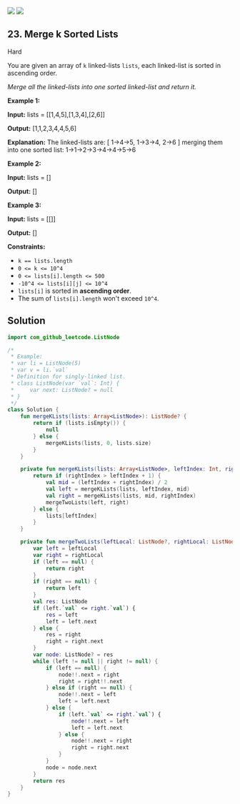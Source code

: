 [![](https://img.shields.io/github/stars/LeetCode-Top-Interview-150/LeetCode-Top-Interview-150?label=Stars&style=flat-square)](https://github.com/LeetCode-Top-Interview-150/LeetCode-Top-Interview-150)
[![](https://img.shields.io/github/forks/LeetCode-Top-Interview-150/LeetCode-Top-Interview-150?label=Fork%20me%20on%20GitHub%20&style=flat-square)](https://github.com/LeetCode-Top-Interview-150/LeetCode-Top-Interview-150/fork)

## 23\. Merge k Sorted Lists

Hard

You are given an array of `k` linked-lists `lists`, each linked-list is sorted in ascending order.

_Merge all the linked-lists into one sorted linked-list and return it._

**Example 1:**

**Input:** lists = \[\[1,4,5],[1,3,4],[2,6]]

**Output:** [1,1,2,3,4,4,5,6]

**Explanation:** The linked-lists are: [ 1->4->5, 1->3->4, 2->6 ] merging them into one sorted list: 1->1->2->3->4->4->5->6

**Example 2:**

**Input:** lists = []

**Output:** []

**Example 3:**

**Input:** lists = \[\[]]

**Output:** []

**Constraints:**

*   `k == lists.length`
*   `0 <= k <= 10^4`
*   `0 <= lists[i].length <= 500`
*   `-10^4 <= lists[i][j] <= 10^4`
*   `lists[i]` is sorted in **ascending order**.
*   The sum of `lists[i].length` won't exceed `10^4`.

## Solution

```kotlin
import com_github_leetcode.ListNode

/*
 * Example:
 * var li = ListNode(5)
 * var v = li.`val`
 * Definition for singly-linked list.
 * class ListNode(var `val`: Int) {
 *     var next: ListNode? = null
 * }
 */
class Solution {
    fun mergeKLists(lists: Array<ListNode>): ListNode? {
        return if (lists.isEmpty()) {
            null
        } else {
            mergeKLists(lists, 0, lists.size)
        }
    }

    private fun mergeKLists(lists: Array<ListNode>, leftIndex: Int, rightIndex: Int): ListNode? {
        return if (rightIndex > leftIndex + 1) {
            val mid = (leftIndex + rightIndex) / 2
            val left = mergeKLists(lists, leftIndex, mid)
            val right = mergeKLists(lists, mid, rightIndex)
            mergeTwoLists(left, right)
        } else {
            lists[leftIndex]
        }
    }

    private fun mergeTwoLists(leftLocal: ListNode?, rightLocal: ListNode?): ListNode? {
        var left = leftLocal
        var right = rightLocal
        if (left == null) {
            return right
        }
        if (right == null) {
            return left
        }
        val res: ListNode
        if (left.`val` <= right.`val`) {
            res = left
            left = left.next
        } else {
            res = right
            right = right.next
        }
        var node: ListNode? = res
        while (left != null || right != null) {
            if (left == null) {
                node!!.next = right
                right = right!!.next
            } else if (right == null) {
                node!!.next = left
                left = left.next
            } else {
                if (left.`val` <= right.`val`) {
                    node!!.next = left
                    left = left.next
                } else {
                    node!!.next = right
                    right = right.next
                }
            }
            node = node.next
        }
        return res
    }
}
```